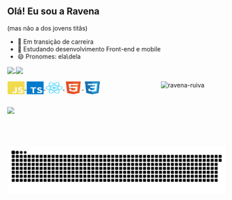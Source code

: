 ## Olá! Eu sou a Ravena
(mas não a dos jovens titãs)

- 🔭 Em transição de carreira
- 🌱 Estudando desenvolvimento Front-end e mobile
- 😄 Pronomes: ela\dela

<div>
  <a href="https://github.com/ravenascampos">
  <img align="center" height="150em" src="https://github-readme-stats.vercel.app/api?username=ravenascampos&show_icons=true&theme=synthwave&include_all_commits=true&count_private=true"/>
  <img align="center" height="150em" src="https://github-readme-stats.vercel.app/api/top-langs/?username=ravenascampos&layout=compact&langs_count=7&theme=synthwave"/>
</div>
  
<div style="display: inline_block"><br>
  <img align="center" alt="Js" height="30" width="40" src="https://raw.githubusercontent.com/devicons/devicon/master/icons/javascript/javascript-plain.svg">
  <img align="center" alt="Ts" height="30" width="40" src="https://raw.githubusercontent.com/devicons/devicon/master/icons/typescript/typescript-plain.svg">
  <img align="center" alt="React" height="30" width="40" src="https://raw.githubusercontent.com/devicons/devicon/master/icons/react/react-original.svg">
  <img align="center" alt="HTML" height="30" width="40" src="https://raw.githubusercontent.com/devicons/devicon/master/icons/html5/html5-original.svg">
   <img align="center" alt="CSS" height="30" width="40" src="https://raw.githubusercontent.com/devicons/devicon/master/icons/css3/css3-original.svg">
   <img align="right" alt="ravena-ruiva" height="150" width="150" src="https://i.picasion.com/pic91/ab6a00d05dbd067c40e4bc04cfdd153c.gif">
</div>
  
  ##
<div>
  <a href="https://www.linkedin.com/in/ravenascampos" target="_blank"><img src="https://img.shields.io/badge/-LinkedIn-%230077B5?style=for-the-badge&logo=linkedin&logoColor=white" target="_blank"></a>
  
 ![Snake animation](https://github.com/ravenascampos/ravenascampos/blob/output/github-contribution-grid-snake.svg)
</div>


